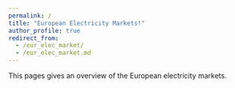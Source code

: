 ```yaml
---
permalink: /
title: "European Electricity Markets!"
author_profile: true
redirect_from: 
  - /eur_elec_market/
  - /eur_elec_market.md
---
```


This pages gives an overview of the European electricity markets.
